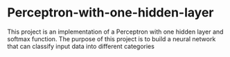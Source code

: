 # Perceptron-with-one-hidden-layer
This project is an implementation of a Perceptron with one hidden layer and softmax function. The purpose of this project is to build a neural network that can classify input data into different categories
